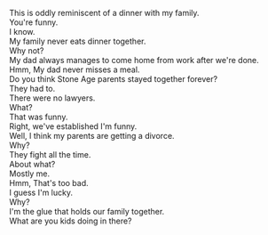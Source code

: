 

This is oddly reminiscent of a dinner with my family.    
You're funny.   
I know.   
My family never eats dinner together.   
Why not?   
My dad always manages to come home from work after we're done.   
Hmm, My dad never misses a meal.   
Do you think Stone Age parents stayed together forever?   
They had to.   
There were no lawyers.   
What?   
That was funny.   
Right, we've established I'm funny.   
Well, I think my parents are getting a divorce.   
Why?   
They fight all the time.   
About what?   
Mostly me.   
Hmm, That's too bad.   
I guess I'm lucky.   
Why?   
I'm the glue that holds our family together.   
What are you kids doing in there?   




